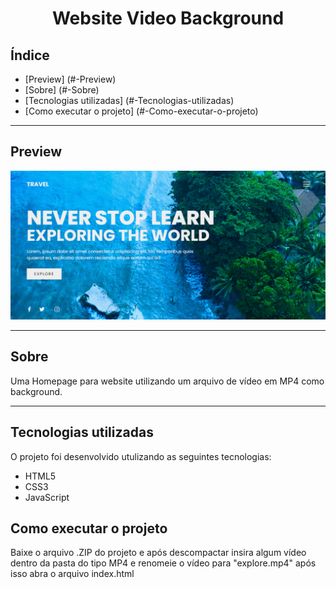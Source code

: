 <h1 align="center">
    Website Video Background
</h1>

## Índice

- [Preview] (#-Preview)
- [Sobre] (#-Sobre)
- [Tecnologias utilizadas] (#-Tecnologias-utilizadas)
- [Como executar o projeto] (#-Como-executar-o-projeto)

---

## Preview

<p align="center">
    <img src="index.png" width="700px">
</p>

---

## Sobre

Uma Homepage para website utilizando um arquivo de vídeo em MP4 como background.

---

## Tecnologias utilizadas

O projeto foi desenvolvido utulizando as seguintes tecnologias:
- HTML5
- CSS3
- JavaScript

## Como executar o projeto

Baixe o arquivo .ZIP do projeto e após descompactar insira algum vídeo dentro da pasta do tipo MP4 e renomeie o vídeo para "explore.mp4" após isso abra o arquivo index.html